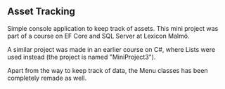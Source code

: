 ## Asset Tracking

Simple console application to keep track of assets. This mini project was part of a course on EF Core and SQL Server at Lexicon Malmö.

A similar project was made in an earlier course on C#, where Lists were used instead (the project is named "MiniProject3").

Apart from the way to keep track of data, the Menu classes has been completely remade as well.

